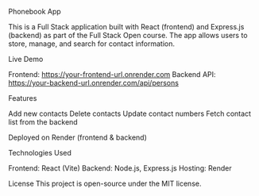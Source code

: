 Phonebook App

This is a Full Stack application built with React (frontend) and Express.js (backend) as part of the Full Stack Open course. The app allows users to store, manage, and search for contact information.

Live Demo

Frontend: https://your-frontend-url.onrender.com
Backend API: https://your-backend-url.onrender.com/api/persons

Features

Add new contacts
Delete contacts
Update contact numbers
Fetch contact list from the backend

Deployed on Render (frontend & backend)

Technologies Used

Frontend: React (Vite)
Backend: Node.js, Express.js
Hosting: Render

License
This project is open-source under the MIT license.


